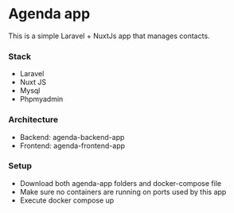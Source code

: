 # Agenda app

This is a simple Laravel + NuxtJs app that manages contacts.

### Stack

- Laravel
- Nuxt JS
- Mysql
- Phpmyadmin

### Architecture

- Backend: agenda-backend-app
- Frontend: agenda-frontend-app

### Setup

- Download both agenda-app folders and docker-compose file
- Make sure no containers are running on ports used by this app
- Execute docker compose up

